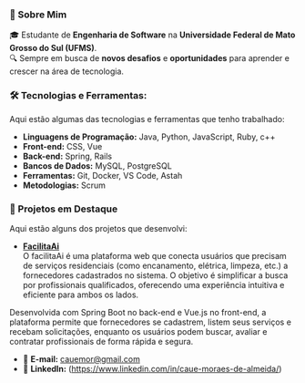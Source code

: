 
### 🚀 Sobre Mim
🎓 Estudante de **Engenharia de Software** na **Universidade Federal de Mato Grosso do Sul (UFMS)**.  
🔍 Sempre em busca de **novos desafios** e **oportunidades** para aprender e crescer na área de tecnologia.  

### 🛠️ Tecnologias e Ferramentas:
Aqui estão algumas das tecnologias e ferramentas que tenho trabalhado:
- **Linguagens de Programação:** Java, Python, JavaScript, Ruby, c++
- **Front-end:** CSS, Vue  
- **Back-end:** Spring, Rails  
- **Bancos de Dados:** MySQL, PostgreSQL  
- **Ferramentas:** Git, Docker, VS Code, Astah  
- **Metodologias:** Scrum

### 🚀 Projetos em Destaque
Aqui estão alguns dos projetos que desenvolvi:

- **[FacilitaAi]((https://github.com/PET-Sistemas/facilita-ai-project/tree/main))**  
 O facilitaAi é uma plataforma web que conecta usuários que precisam de serviços residenciais (como encanamento, elétrica, limpeza, etc.) a fornecedores cadastrados no sistema. O objetivo é simplificar a busca por profissionais qualificados, oferecendo uma experiência intuitiva e eficiente para ambos os lados.

Desenvolvida com Spring Boot no back-end e Vue.js no front-end, a plataforma permite que fornecedores se cadastrem, listem seus serviços e recebam solicitações, enquanto os usuários podem buscar, avaliar e contratar profissionais de forma rápida e segura.

- 📧 **E-mail:** [cauemor@gmail.com](mailto:cauemor@gmail.com)  
- 🔗 **LinkedIn:** (https://www.linkedin.com/in/caue-moraes-de-almeida/)  

